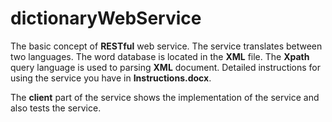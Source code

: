 # dictionaryWebService

<p>The basic concept of <strong>RESTful</strong> web service. The service translates between two languages. The word database is located in the <strong>XML</strong> file. The <strong>Xpath</strong> query language is used to parsing <strong>XML</strong> document. Detailed instructions for using the service you have in <strong>Instructions.docx</strong>.</p>

<p>The <strong>client</strong> part of the service shows the implementation of the service and also tests the service.</p>
